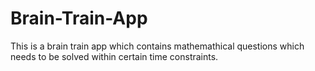 # Brain-Train-App
This is a brain train app which contains mathemathical questions which needs to be solved within certain time constraints.
